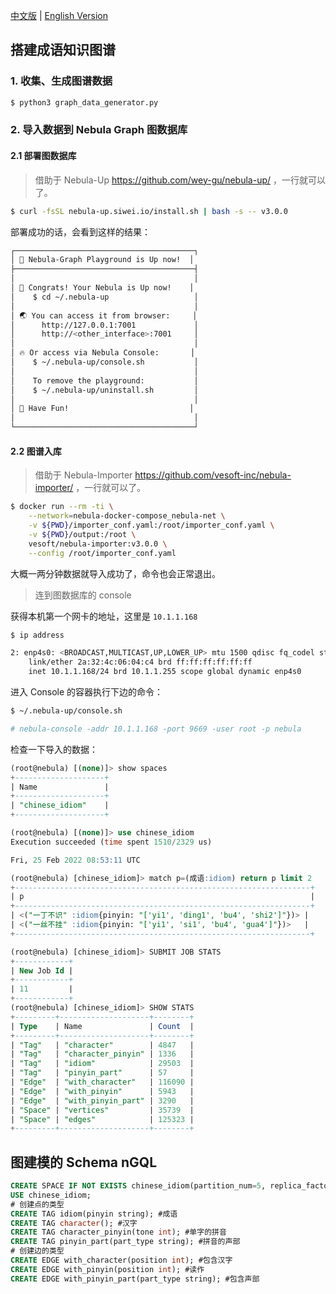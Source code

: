 [中文版](https://github.com/wey-gu/chinese-graph/blob/main/README-CN.md) | [English Version](https://github.com/wey-gu/chinese-graph)



## 搭建成语知识图谱

### 1. 收集、生成图谱数据

```bash
$ python3 graph_data_generator.py
```

### 2. 导入数据到 Nebula Graph 图数据库

#### 2.1 部署图数据库

> 借助于 Nebula-Up https://github.com/wey-gu/nebula-up/ ，一行就可以了。

```bash
$ curl -fsSL nebula-up.siwei.io/install.sh | bash -s -- v3.0.0
```

部署成功的话，会看到这样的结果：

```bash
┌────────────────────────────────────────┐
│ 🌌 Nebula-Graph Playground is Up now!  │
├────────────────────────────────────────┤
│                                        │
│ 🎉 Congrats! Your Nebula is Up now!    │
│    $ cd ~/.nebula-up                   │
│                                        │
│ 🌏 You can access it from browser:     │
│      http://127.0.0.1:7001             │
│      http://<other_interface>:7001     │
│                                        │
│ 🔥 Or access via Nebula Console:       │
│    $ ~/.nebula-up/console.sh           │
│                                        │
│    To remove the playground:           │
│    $ ~/.nebula-up/uninstall.sh         │
│                                        │
│ 🚀 Have Fun!                           │
│                                        │
└────────────────────────────────────────┘
```

#### 2.2 图谱入库

> 借助于 Nebula-Importer https://github.com/vesoft-inc/nebula-importer/ ，一行就可以了。

```bash
$ docker run --rm -ti \
    --network=nebula-docker-compose_nebula-net \
    -v ${PWD}/importer_conf.yaml:/root/importer_conf.yaml \
    -v ${PWD}/output:/root \
    vesoft/nebula-importer:v3.0.0 \
    --config /root/importer_conf.yaml
```

大概一两分钟数据就导入成功了，命令也会正常退出。

> 连到图数据库的 console

获得本机第一个网卡的地址，这里是 `10.1.1.168`

```bash
$ ip address

2: enp4s0: <BROADCAST,MULTICAST,UP,LOWER_UP> mtu 1500 qdisc fq_codel state UP group default qlen 1000
    link/ether 2a:32:4c:06:04:c4 brd ff:ff:ff:ff:ff:ff
    inet 10.1.1.168/24 brd 10.1.1.255 scope global dynamic enp4s0
```

进入 Console 的容器执行下边的命令：

```bash
$ ~/.nebula-up/console.sh

# nebula-console -addr 10.1.1.168 -port 9669 -user root -p nebula
```

检查一下导入的数据：

```sql
(root@nebula) [(none)]> show spaces
+--------------------+
| Name               |
+--------------------+
| "chinese_idiom"    |
+--------------------+

(root@nebula) [(none)]> use chinese_idiom
Execution succeeded (time spent 1510/2329 us)

Fri, 25 Feb 2022 08:53:11 UTC

(root@nebula) [chinese_idiom]> match p=(成语:idiom) return p limit 2
+------------------------------------------------------------------+
| p                                                                |
+------------------------------------------------------------------+
| <("一丁不识" :idiom{pinyin: "['yi1', 'ding1', 'bu4', 'shi2']"})> |
| <("一丝不挂" :idiom{pinyin: "['yi1', 'si1', 'bu4', 'gua4']"})>   |
+------------------------------------------------------------------+

(root@nebula) [chinese_idiom]> SUBMIT JOB STATS
+------------+
| New Job Id |
+------------+
| 11         |
+------------+
(root@nebula) [chinese_idiom]> SHOW STATS
+---------+--------------------+--------+
| Type    | Name               | Count  |
+---------+--------------------+--------+
| "Tag"   | "character"        | 4847   |
| "Tag"   | "character_pinyin" | 1336   |
| "Tag"   | "idiom"            | 29503  |
| "Tag"   | "pinyin_part"      | 57     |
| "Edge"  | "with_character"   | 116090 |
| "Edge"  | "with_pinyin"      | 5943   |
| "Edge"  | "with_pinyin_part" | 3290   |
| "Space" | "vertices"         | 35739  |
| "Space" | "edges"            | 125323 |
+---------+--------------------+--------+
```


## 图建模的 Schema nGQL
```sql
CREATE SPACE IF NOT EXISTS chinese_idiom(partition_num=5, replica_factor=1, vid_type=FIXED_STRING(24));
USE chinese_idiom;
# 创建点的类型
CREATE TAG idiom(pinyin string); #成语
CREATE TAG character(); #汉字
CREATE TAG character_pinyin(tone int); #单字的拼音
CREATE TAG pinyin_part(part_type string); #拼音的声部
# 创建边的类型
CREATE EDGE with_character(position int); #包含汉字
CREATE EDGE with_pinyin(position int); #读作
CREATE EDGE with_pinyin_part(part_type string); #包含声部
```